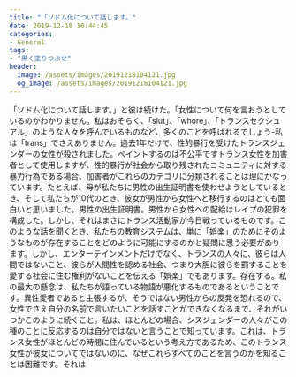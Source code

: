 ```yaml
---
title: "「ソドム化について話します。"
date: 2019-12-18 10:44:45
categories:
- General
tags:
- "黒く塗りつぶせ"
header:
  image: /assets/images/20191218104121.jpg
  og_image: /assets/images/20191218104121.jpg
---
```


「ソドム化について話します。」と彼は続けた。「女性について何を言おうとしているのかわかりません。私はおそらく、「slut」、「whore」、「トランスセクシュアル」のような人々を呼んでいるものなど、多くのことを呼ばれるでしょう-私は「trans」でさえありません。過去1年だけで、性的暴行を受けたトランスジェンダーの女性が殺されました。ペイントするのは不公平ですトランス女性を加害者として使用しますが、性的暴行が社会から取り残されたコミュニティに対する暴力行為である場合、加害者がこれらのカテゴリに分類されることは理にかなっています。たとえば、母が私たちに男性の出生証明書を使わせようとしているとき、そして私たちが10代のとき、彼女が男性から女性へと移行するのはとても面白いと思いました。男性の出生証明書。男性から女性への配給はレイプの犯罪を構成した。しかし、それはまさにトランス活動家が今日戦っているものです。このような話を聞くとき、私たちの教育システムは、単に「娯楽」のためにそのようなものが存在することをどのように可能にするのかと疑問に思う必要があります。しかし、エンターテインメントだけでなく、トランスの人々に、彼らは人間ではないこと、彼らが人間性を認める社会、つまり大胆に彼らを罰することを愛する社会に住む権利がないことを伝える「娯楽」でもあります。存在する。私の最大の懸念は、私たちが語っている物語が悪化するものであるということです。異性愛者であると主張するが、そうではない男性からの反発を恐れるので、女性でさえ自分の名前で言いたいことを話すことができなくなるまで、それがいつかこのように続くこと。私は、ほとんどの場合、シスジェンダーの人々がこの種のことに反応するのは自分ではないと言うことで知っています。これは、トランス女性がほとんどの時間に住んでいるという考え方であるため、このトランス女性が彼女についてではないのに、なぜこれらすべてのことを言うのかを知ることは困難です。それは
